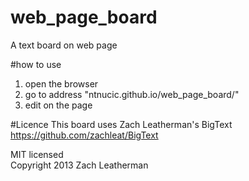# web_page_board
A text board on web page

#how to use
1. open the browser
2. go to address "ntnucic.github.io/web_page_board/"
3. edit on the page

#Licence
This board uses Zach Leatherman's BigText  
https://github.com/zachleat/BigText  
  
MIT licensed  
Copyright 2013 Zach Leatherman